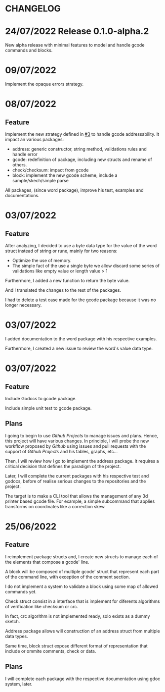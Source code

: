 # CHANGELOG

# 24/07/2022 Release 0.1.0-alpha.2

New alpha release with minimal features to model and handle gcode commands and blocks.

# 09/07/2022

Implement the opaque errors strategy.

# 08/07/2022

## Feature

Implement the new strategy defined in [#3](https://github.com/mauroalderete/gcode-skew-transform-cli/issues/3) to handle gcode addressability. It impact an various packages:

- address: generic constructor, string method, validations rules and handle error
- gcode: redefinition of package, including new structs and rename of others.
- check/checksum: impact from gcode
- block: implement the new gcode scheme, include a sample/skech/simple parse

All packages, (since word package), improve his test, examples and documentations.

# 03/07/2022

## Feature

After analyzing, I decided to use a byte data type for the value of the word struct instead of string or rune, mainly for two reasons:

- Optimize the use of memory.
- The simple fact of the use a single byte we allow discard some series of validations like empty value or length value > 1

Furthermore, I added a new function to return the byte value.

And I translated the changes to the rest of the packages.

I had to delete a test case made for the gcode package because it was no longer necessary.

# 03/07/2022

I added documentation to the word package with his respective examples.

Furthermore, I created a new issue to review the word's value data type.

# 03/07/2022

## Feature

Include Godocs to gcode package.

Include simple unit test to gcode package.

## Plans

I going to begin to use *Github Projects* to manage issues and plans. Hence, this project will have various changes.
In principle, I will probe the new workflow proposed by *Github* using issues and pull requests with the support of *Github Projects* and his tables, graphs, etc...

Then, I will review how I go to implement the address package. It requires a critical decision that defines the paradigm of the project.

Later, I will complete the current packages with his respective test and godocs, before of realise serious changes to the repositories and the project.

The target is to make a CLI tool that allows the management of any 3d printer based gcode file. For example, a simple subcommand that applies transforms on coordinates like a correction skew.

# 25/06/2022

## Feature

I reimplement package structs and, I create new structs to manage each of the elements that compose a gcode' line.

A block will be composed of multiple gcode' struct that represent each part of the command line, with exception of the comment section.

I do not implement a system to validate a block using some map of allowed commands yet.

Check struct consist in a interface that is implement for diferents algorithms of verification like checksum or crc.

In fact, crc algorithm is not implemented ready, solo exists as a dummy sketch.

Address package allows will construction of an address struct from multiple data types.

Same time, block struct expose different format of representation that include or ommite comments, check or data.

## Plans

I will complete each package with the respective documentation using gdoc system, later.
